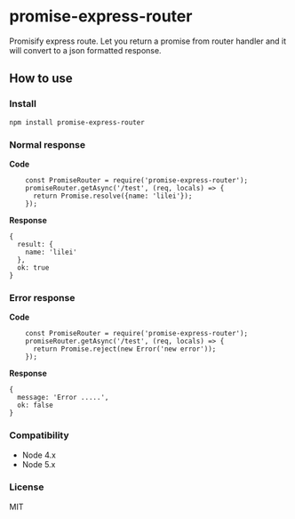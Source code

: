 # promise-express-router

Promisify express route. Let you return a promise from router handler and it will convert to a json formatted response.


## How to use

### Install

    npm install promise-express-router

### Normal response

__Code__

```
    const PromiseRouter = require('promise-express-router');
    promiseRouter.getAsync('/test', (req, locals) => {
      return Promise.resolve({name: 'lilei'});
    });
```

__Response__

```
{
  result: {
    name: 'lilei'
  },
  ok: true
}
```


### Error response

__Code__

```
    const PromiseRouter = require('promise-express-router');
    promiseRouter.getAsync('/test', (req, locals) => {
      return Promise.reject(new Error('new error'));
    });
```

__Response__

```
{
  message: 'Error .....',
  ok: false
}
```



### Compatibility

- Node 4.x
- Node 5.x

### License
MIT
